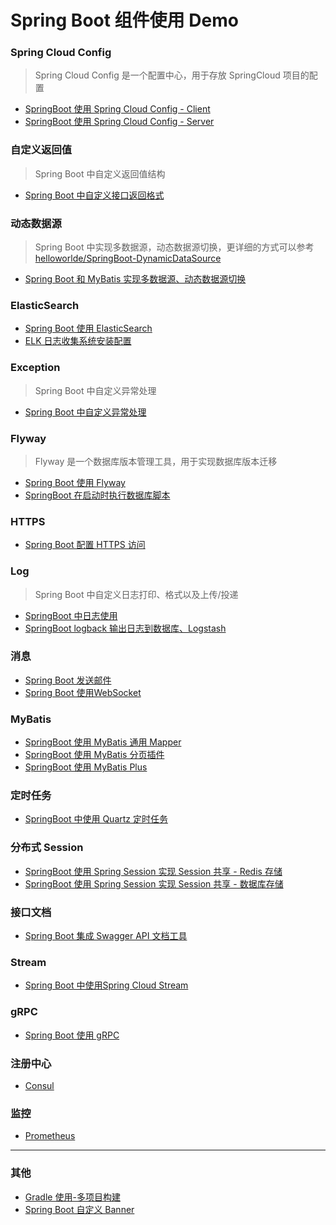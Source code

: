 # Spring Boot 组件使用 Demo

### Spring Cloud Config

> Spring Cloud Config 是一个配置中心，用于存放 SpringCloud 项目的配置

- [SpringBoot 使用 Spring Cloud Config - Client](SpringBoot-ConfigClient/README.md)
- [SpringBoot 使用 Spring Cloud Config - Server](SpringBoot-ConfigServer/README.md)

### 自定义返回值

> Spring Boot 中自定义返回值结构

- [Spring Boot 中自定义接口返回格式](SpringBoot-CustomResponse/README.md)

### 动态数据源

> Spring Boot 中实现多数据源，动态数据源切换，更详细的方式可以参考[helloworlde/SpringBoot-DynamicDataSource](https://github.com/helloworlde/SpringBoot-DynamicDataSource)

- [Spring Boot 和 MyBatis 实现多数据源、动态数据源切换](SpringBoot-DynamicDataSource/README.md)

### ElasticSearch 

- [Spring Boot 使用 ElasticSearch](SpringBoot-ElasticSearch/README.md)
- [ELK 日志收集系统安装配置](SpringBoot-ELK/README.md)

### Exception 

> Spring Boot 中自定义异常处理

- [Spring Boot 中自定义异常处理](SpringBoot-Exception/README.md)

### Flyway

> Flyway 是一个数据库版本管理工具，用于实现数据库版本迁移

- [Spring Boot 使用 Flyway](SpringBoot-Flyway/README.md)
- [SpringBoot 在启动时执行数据库脚本](Docs/SpringBood%20DB%20Migrate.md)

### HTTPS 

- [Spring Boot 配置 HTTPS 访问](SpringBoot-Https/README.md)

### Log 

> Spring Boot 中自定义日志打印、格式以及上传/投递

- [SpringBoot 中日志使用](SpringBoot-Log/README.md)
- [SpringBoot logback 输出日志到数据库、Logstash](SpringBoot-Log/LogToLogstahAndDB.md)

### 消息 

- [Spring Boot 发送邮件](SpringBoot-Mail/README.md)
- [Spring Boot 使用WebSocket](SpringBoot-WebSocket/README.md)

### MyBatis 

- [SpringBoot 使用 MyBatis 通用 Mapper](SpringBoot-MyBatisMapper/README.md)
- [SpringBoot 使用 MyBatis 分页插件](SpringBoot-MyBatisPage/README.md)
- [SpringBoot 使用 MyBatis Plus](SpringBoot-MyBatisPlus/README.md)

### 定时任务

- [SpringBoot 中使用 Quartz 定时任务](SpringBoot-ScheduledJob/README.md)

### 分布式 Session

- [SpringBoot 使用 Spring Session 实现 Session 共享 - Redis 存储](SpringBoot-Session-Redis/README.md)
- [SpringBoot 使用 Spring Session 实现 Session 共享 - 数据库存储](SpringBoot-Session-JDBC/README.md)

### 接口文档

- [Spring Boot 集成 Swagger API 文档工具](SpringBoot-Swagger/README.md)

### Stream

- [Spring Boot 中使用Spring Cloud Stream](SpringBoot-Stream/README.md)

### gRPC

- [Spring Boot 使用 gRPC](grpc/README.md)

### 注册中心

- [Consul](consul/)

### 监控

- [Prometheus](prometheus/)

-------------

### 其他

- [Gradle 使用-多项目构建](Docs/Gradle%20Multiple%20Module.md)
- [Spring Boot 自定义 Banner](Docs/SpringBoot%20Custom%20Banner.md)